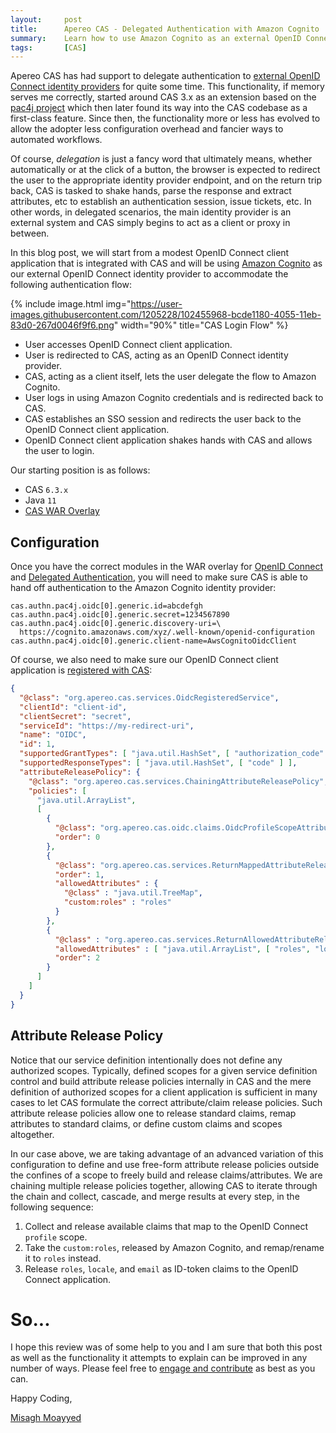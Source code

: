 ```yaml
---
layout:     post
title:      Apereo CAS - Delegated Authentication with Amazon Cognito
summary:    Learn how to use Amazon Cognito as an external OpenID Connect identity provider and connect it to CAS for a delegated authentication scenario.
tags:       [CAS]
---
```


Apereo CAS has had support to delegate authentication to [external OpenID Connect identity providers](https://apereo.github.io/cas/development/integration/Delegate-Authentication.html) for quite some time. This functionality, if memory serves me correctly, started around CAS 3.x as an extension based on the [pac4j project](https://github.com/pac4j/pac4j) which then later found its way into the CAS codebase as a first-class feature. Since then, the functionality more or less has evolved to allow the adopter less configuration overhead and fancier ways to automated workflows.

Of course, *delegation* is just a fancy word that ultimately means, whether automatically or at the click of a button, the browser is expected to redirect the user to the appropriate identity provider endpoint, and on the return trip back, CAS is tasked to shake hands, parse the response and extract attributes, etc to establish an authentication session, issue tickets, etc. In other words, in delegated scenarios, the main identity provider is an external system and CAS simply begins to act as a client or proxy in between.

<script async src="https://pagead2.googlesyndication.com/pagead/js/adsbygoogle.js"></script>
<ins class="adsbygoogle"
     style="display:block; text-align:center;"
     data-ad-layout="in-article"
     data-ad-format="fluid"
     data-ad-client="ca-pub-8081398210264173"
     data-ad-slot="3789603713"></ins>
<script>
     (adsbygoogle = window.adsbygoogle || []).push({});
</script>

In this blog post, we will start from a modest OpenID Connect client application that is integrated with CAS and will be using [Amazon Cognito](https://aws.amazon.com/cognito/) as our external OpenID Connect identity provider to accommodate the following authentication flow:

{% include image.html img="https://user-images.githubusercontent.com/1205228/102455968-bcde1180-4055-11eb-83d0-267d0046f9f6.png" width="90%" title="CAS Login Flow" %}

- User accesses OpenID Connect client application.
- User is redirected to CAS, acting as an OpenID Connect identity provider.
- CAS, acting as a client itself, lets the user delegate the flow to Amazon Cognito.
- User logs in using Amazon Cognito credentials and is redirected back to CAS.
- CAS establishes an SSO session and redirects the user back to the OpenID Connect client application.
- OpenID Connect client application shakes hands with CAS and allows the user to login.

Our starting position is as follows:

- CAS `6.3.x`
- Java `11`
- [CAS WAR Overlay](https://github.com/apereo/cas-overlay-template)

## Configuration

Once you have the correct modules in the WAR overlay for [OpenID Connect](https://apereo.github.io/cas/development/installation/OIDC-Authentication.html) and [Delegated Authentication](https://apereo.github.io/cas/development/integration/Delegate-Authentication.html), you will need to make sure CAS is able to hand off authentication to the Amazon Cognito identity provider:

```
cas.authn.pac4j.oidc[0].generic.id=abcdefgh
cas.authn.pac4j.oidc[0].generic.secret=1234567890
cas.authn.pac4j.oidc[0].generic.discovery-uri=\
  https://cognito.amazonaws.com/xyz/.well-known/openid-configuration
cas.authn.pac4j.oidc[0].generic.client-name=AwsCognitoOidcClient
```

Of course, we also need to make sure our OpenID Connect client application is [registered with CAS](https://apereo.github.io/cas/development/services/JSON-Service-Management.html):

<script async src="https://pagead2.googlesyndication.com/pagead/js/adsbygoogle.js"></script>
<ins class="adsbygoogle"
     style="display:block; text-align:center;"
     data-ad-layout="in-article"
     data-ad-format="fluid"
     data-ad-client="ca-pub-8081398210264173"
     data-ad-slot="3789603713"></ins>
<script>
     (adsbygoogle = window.adsbygoogle || []).push({});
</script>

```json
{
  "@class": "org.apereo.cas.services.OidcRegisteredService",
  "clientId": "client-id",
  "clientSecret": "secret",
  "serviceId": "https://my-redirect-uri",
  "name": "OIDC",
  "id": 1,
  "supportedGrantTypes": [ "java.util.HashSet", [ "authorization_code" ] ],
  "supportedResponseTypes": [ "java.util.HashSet", [ "code" ] ],
  "attributeReleasePolicy": {
    "@class": "org.apereo.cas.services.ChainingAttributeReleasePolicy",
    "policies": [
      "java.util.ArrayList",
      [
        {
          "@class": "org.apereo.cas.oidc.claims.OidcProfileScopeAttributeReleasePolicy",
          "order": 0
        },
        {
          "@class": "org.apereo.cas.services.ReturnMappedAttributeReleasePolicy",
          "order": 1,
          "allowedAttributes" : {
            "@class" : "java.util.TreeMap",
            "custom:roles" : "roles"
          }
        },
        {
          "@class" : "org.apereo.cas.services.ReturnAllowedAttributeReleasePolicy",
          "allowedAttributes" : [ "java.util.ArrayList", [ "roles", "locale", "email" ] ],
          "order": 2
        }
      ]
    ]
  }
}
```

## Attribute Release Policy

Notice that our service definition intentionally does not define any authorized scopes. Typically, defined scopes for a given service definition control and build attribute release policies internally in CAS and the mere definition of authorized scopes for a client application is sufficient in many cases to let CAS formulate the correct attribute/claim release policies. Such attribute release policies allow one to release standard claims, remap attributes to standard claims, or define custom claims and scopes altogether.

<script async src="https://pagead2.googlesyndication.com/pagead/js/adsbygoogle.js"></script>
<ins class="adsbygoogle"
     style="display:block; text-align:center;"
     data-ad-layout="in-article"
     data-ad-format="fluid"
     data-ad-client="ca-pub-8081398210264173"
     data-ad-slot="3789603713"></ins>
<script>
     (adsbygoogle = window.adsbygoogle || []).push({});
</script>

In our case above, we are taking advantage of an advanced variation of this configuration to define and use free-form attribute release policies outside the confines of a scope to freely build and release claims/attributes. We are chaining multiple release policies together, allowing CAS to iterate through the chain and collect, cascade, and merge results at every step, in the following sequence:

1. Collect and release available claims that map to the OpenID Connect `profile` scope.
2. Take the `custom:roles`, released by Amazon Cognito, and remap/rename it to `roles` instead.
3. Release `roles`, `locale`, and `email` as ID-token claims to the OpenID Connect application.

# So...

I hope this review was of some help to you and I am sure that both this post as well as the functionality it attempts to explain can be improved in any number of ways. Please feel free to [engage and contribute][contribguide] as best as you can.

Happy Coding,

[Misagh Moayyed](https://fawnoos.com)

[contribguide]: https://apereo.github.io/cas/developer/Contributor-Guidelines.html